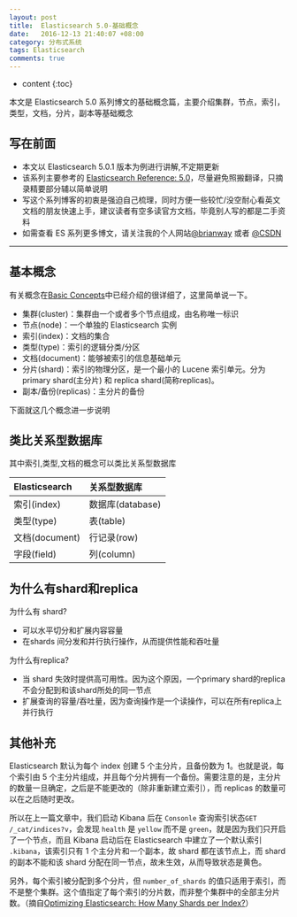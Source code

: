 ```yaml
---
layout: post
title:  Elasticsearch 5.0-基础概念
date:   2016-12-13 21:40:07 +08:00
category: 分布式系统
tags: Elasticsearch
comments: true
---
```


* content
{:toc}

本文是 Elasticsearch 5.0 系列博文的基础概念篇，主要介绍集群，节点，索引，类型，文档，分片，副本等基础概念






## 写在前面

- 本文以 Elasticsearch 5.0.1 版本为例进行讲解,不定期更新
- 该系列主要参考的 [Elasticsearch Reference: 5.0](https://www.elastic.co/guide/en/elasticsearch/reference/5.0/index.html)，尽量避免照搬翻译，只摘录精要部分辅以简单说明
- 写这个系列博客的初衷是强迫自己梳理，同时方便一些较忙/没空耐心看英文文档的朋友快速上手，建议读者有空多读官方文档，毕竟别人写的都是二手资料
- 如需查看 ES 系列更多博文，请关注我的个人网站[@brianway](http://brianway.github.io/) 或者  [@CSDN](http://blog.csdn.net/h3243212/)

------

## 基本概念

有关概念在[Basic Concepts](https://www.elastic.co/guide/en/elasticsearch/reference/current/_basic_concepts.html)中已经介绍的很详细了，这里简单说一下。

- 集群(cluster)：集群由一个或者多个节点组成，由名称唯一标识
- 节点(node)：一个单独的 Elasticsearch 实例
- 索引(index)：文档的集合
- 类型(type)：索引的逻辑分类/分区
- 文档(document)：能够被索引的信息基础单元
- 分片(shard)：索引的物理分区，是一个最小的 Lucene 索引单元。分为 primary shard(主分片) 和 replica shard(简称replicas)。
- 副本/备份(replicas)：主分片的备份


下面就这几个概念进一步说明

## 类比关系型数据库

其中索引,类型,文档的概念可以类比关系型数据库

|Elasticsearch|关系型数据库|
|:---|:----|
|索引(index)|数据库(database)|
|类型(type)|表(table)|
|文档(document)|行记录(row)|
|字段(field)|列(column)|


## 为什么有shard和replica

为什么有 shard?

- 可以水平切分和扩展内容容量
- 在shards 间分发和并行执行操作，从而提供性能和吞吐量

为什么有replica?

- 当 shard 失效时提供高可用性。因为这个原因，一个primary shard的replica不会分配到和该shard所处的同一节点
- 扩展查询的容量/吞吐量，因为查询操作是一个读操作，可以在所有replica上并行执行



## 其他补充


Elasticsearch 默认为每个 index 创建 5 个主分片，且备份数为 1。也就是说，每个索引由 5 个主分片组成，并且每个分片拥有一个备份。需要注意的是，主分片的数量一旦确定，之后是不能更改的（除非重新建立索引），而 replicas 的数量可以在之后随时更改。


所以在上一篇文章中，我们启动 Kibana 后在 `Consonle` 查询索引状态`GET /_cat/indices?v`，会发现 `health` 是 `yellow` 而不是 `green`，就是因为我们只开启了一个节点，而且 Kibana 启动后在 Elasticsearch 中建立了一个默认索引 `.kibana`，该索引只有 1 个主分片和一个副本，故 shard 都在该节点上，而 shard 的副本不能和该 shard 分配在同一节点，故未生效，从而导致状态是黄色。


另外，每个索引被分配到多个分片，但 `number_of_shards` 的值只适用于索引，而不是整个集群。这个值指定了每个索引的分片数，而非整个集群中的全部主分片数。（摘自[Optimizing Elasticsearch: How Many Shards per Index?](https://qbox.io/blog/optimizing-elasticsearch-how-many-shards-per-index)）



